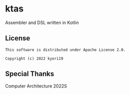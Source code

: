 # ktas

Assembler and DSL written in Kotlin

## License

```
This software is distributed under Apache License 2.0.

Copyright (c) 2022 kyori19
```

## Special Thanks

Computer Architecture 2022S

